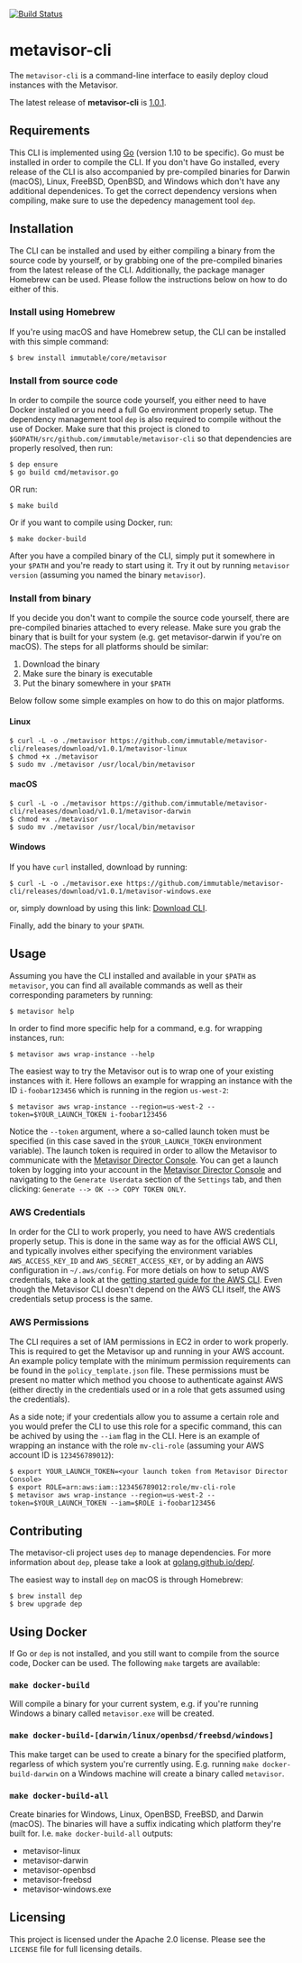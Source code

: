 [![Build Status](https://travis-ci.org/immutable/metavisor-cli.svg?branch=master)](https://travis-ci.org/immutable/metavisor-cli)

# metavisor-cli
The `metavisor-cli` is a command-line interface to easily deploy cloud instances with the Metavisor.

The latest release of **metavisor-cli** is [1.0.1](https://github.com/immutable/metavisor-cli/releases/latest).

## Requirements
This CLI is implemented using [Go](https://golang.org) (version 1.10 to be specific). Go must be installed in order to compile the CLI. If you don't have Go installed, every release of the CLI is also accompanied by pre-compiled binaries for Darwin (macOS), Linux, FreeBSD, OpenBSD, and Windows which don't have any additional dependenices. To get the correct dependency versions when compiling, make sure to use the depedency management tool `dep`.

## Installation
The CLI can be installed and used by either compiling a binary from the source code by yourself, or by grabbing one of the pre-compiled binaries from the latest release of the CLI. Additionally, the package manager Homebrew can be used. Please follow the instructions below on how to do either of this.

### Install using Homebrew
If you're using macOS and have Homebrew setup, the CLI can be installed with this simple command:
```
$ brew install immutable/core/metavisor
```

### Install from source code
In order to compile the source code yourself, you either need to have Docker installed or you need a full Go environment properly setup. The dependency management tool `dep` is also required to compile without the use of Docker. Make sure that this project is cloned to `$GOPATH/src/github.com/immutable/metavisor-cli` so that dependencies are properly resolved, then run:
```
$ dep ensure
$ go build cmd/metavisor.go
```
OR run:
```
$ make build
```
Or if you want to compile using Docker, run:
```
$ make docker-build
```
After you have a compiled binary of the CLI, simply put it somewhere in your `$PATH` and you're ready to start using it. Try it out by running `metavisor version` (assuming you named the binary `metavisor`).

### Install from binary
If you decide you don't want to compile the source code yourself, there are pre-compiled binaries attached to every release. Make sure you grab the binary that is built for your system (e.g. get metavisor-darwin if you're on macOS). The steps for all platforms should be similar:

1) Download the binary
2) Make sure the binary is executable
3) Put the binary somewhere in your `$PATH`

Below follow some simple examples on how to do this on major platforms.
#### Linux
```
$ curl -L -o ./metavisor https://github.com/immutable/metavisor-cli/releases/download/v1.0.1/metavisor-linux
$ chmod +x ./metavisor
$ sudo mv ./metavisor /usr/local/bin/metavisor
```

#### macOS
```
$ curl -L -o ./metavisor https://github.com/immutable/metavisor-cli/releases/download/v1.0.1/metavisor-darwin
$ chmod +x ./metavisor
$ sudo mv ./metavisor /usr/local/bin/metavisor
```

#### Windows
If you have `curl` installed, download by running:
```
$ curl -L -o ./metavisor.exe https://github.com/immutable/metavisor-cli/releases/download/v1.0.1/metavisor-windows.exe
```
or, simply download by using this link: [Download CLI](https://github.com/immutable/metavisor-cli/releases/download/v1.0.1/metavisor-windows.exe). 

Finally, add the binary to your `$PATH`.

## Usage
Assuming you have the CLI installed and available in your `$PATH` as `metavisor`, you can find all available commands as well as their corresponding parameters by running:
```
$ metavisor help
```
In order to find more specific help for a command, e.g. for wrapping instances, run:
```
$ metavisor aws wrap-instance --help
```
The easiest way to try the Metavisor out is to wrap one of your existing instances with it. Here follows an example for wrapping an instance with the ID `i-foobar123456` which is running in the region `us-west-2`:
```
$ metavisor aws wrap-instance --region=us-west-2 --token=$YOUR_LAUNCH_TOKEN i-foobar123456
```
Notice the `--token` argument, where a so-called launch token must be specified (in this case saved in the `$YOUR_LAUNCH_TOKEN` environment variable). The launch token is required in order to allow the Metavisor to communicate with the [Metavisor Director Console](https://mgmt.brkt.com). You can get a launch token by logging into your account in the [Metavisor Director Console](https://mgmt.brkt.com) and navigating to the `Generate Userdata` section of the `Settings` tab, and then clicking: `Generate --> OK --> COPY TOKEN ONLY`.

### AWS Credentials
In order for the CLI to work properly, you need to have AWS credentials properly setup. This is done in the same way as for the official AWS CLI, and typically involves either specifying the environment variables `AWS_ACCESS_KEY_ID` and `AWS_SECRET_ACCESS_KEY`, or by adding an AWS configuration in `~/.aws/config`. For more detials on how to setup AWS credentials, take a look at the [getting started guide for the AWS CLI](https://docs.aws.amazon.com/cli/latest/userguide/cli-chap-getting-started.html). Even though the Metavisor CLI doesn't depend on the AWS CLI itself, the AWS credentials setup process is the same.

### AWS Permissions
The CLI requires a set of IAM permissions in EC2 in order to work properly. This is required to get the Metavisor up and running in your AWS account. An example policy template with the minimum permission requirements can be found in the `policy_template.json` file. These permissions must be present no matter which method you choose to authenticate against AWS (either directly in the credentials used or in a role that gets assumed using the credentials).

 As a side note; if your credentials allow you to assume a certain role and you would prefer the CLI to use this role for a specific command, this can be achived by using the `--iam` flag in the CLI. Here is an example of wrapping an instance with the role `mv-cli-role` (assuming your AWS account ID is `123456789012`):
```
$ export YOUR_LAUNCH_TOKEN=<your launch token from Metavisor Director Console>
$ export ROLE=arn:aws:iam::123456789012:role/mv-cli-role
$ metavisor aws wrap-instance --region=us-west-2 --token=$YOUR_LAUNCH_TOKEN --iam=$ROLE i-foobar123456
```

## Contributing
The metavisor-cli project uses `dep` to manage dependencies. For more information about `dep`, please take a look at [golang.github.io/dep/](https://golang.github.io/dep/).

The easiest way to install `dep` on macOS is through Homebrew:
```
$ brew install dep
$ brew upgrade dep
```

## Using Docker
If Go or `dep` is not installed, and you still want to compile from the source code, Docker can be used. The following `make` targets are available:
### `make docker-build`
Will compile a binary for your current system, e.g. if you're running Windows a binary called `metavisor.exe` will be created.

### `make docker-build-[darwin/linux/openbsd/freebsd/windows]`
This make target can be used to create a binary for the specified platform, regarless of which system you're currently using. E.g. running `make docker-build-darwin` on a Windows machine will create a binary called `metavisor`.

### `make docker-build-all`
Create binaries for Windows, Linux, OpenBSD, FreeBSD, and Darwin (macOS). The binaries will have a suffix indicating which platform they're built for. I.e. `make docker-build-all` outputs:

- metavisor-linux
- metavisor-darwin
- metavisor-openbsd
- metavisor-freebsd
- metavisor-windows.exe

## Licensing
This project is licensed under the Apache 2.0 license. Please see the `LICENSE` file for full licensing details.
